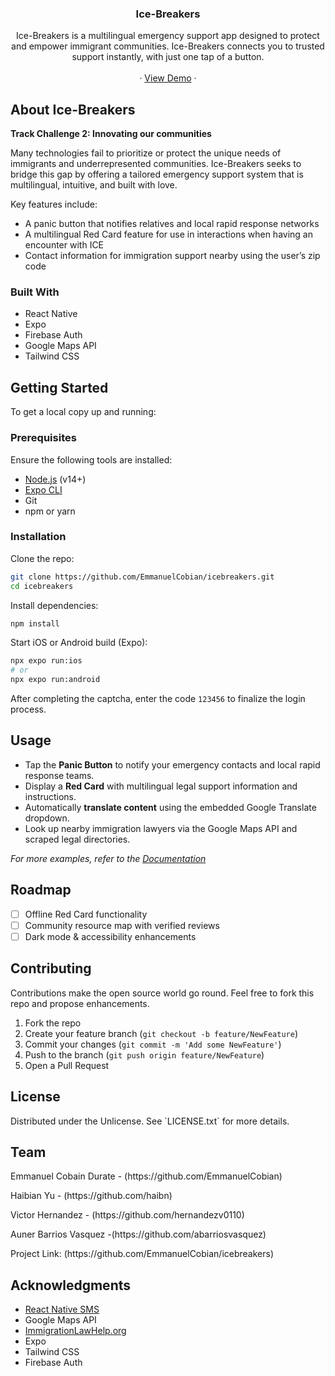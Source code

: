 <div align="center">
  <!-- <a href="https://github.com/othneildrew/Best-README-Template">
    <img src="images/logo.png" alt="Logo" width="80" height="80">
  </a> -->

  <h3 align="center">Ice-Breakers</h3>

  <p align="center">
     Ice-Breakers is a multilingual emergency support app designed to protect and empower immigrant communities. Ice-Breakers connects you to trusted support instantly, with just one tap of a button. 
    <br />
    <br />
    &middot;
    <a href="https://youtu.be/Ar62Q50fRYk">View Demo</a>
    &middot;
  </p>
</div>

## About Ice-Breakers

**Track Challenge 2: Innovating our communities**

Many technologies fail to prioritize or protect the unique needs of immigrants and underrepresented communities. Ice-Breakers seeks to bridge this gap by offering a tailored emergency support system that is multilingual, intuitive, and built with love.

Key features include:

- A panic button that notifies relatives and local rapid response networks   
- A multilingual Red Card feature for use in interactions when having an encounter with ICE  
- Contact information for immigration support nearby using the user’s zip code  

### Built With

- React Native  
- Expo  
- Firebase Auth  
- Google Maps API  
- Tailwind CSS  

## Getting Started

To get a local copy up and running:

### Prerequisites

Ensure the following tools are installed:

- [Node.js](https://nodejs.org/) (v14+)  
- [Expo CLI](https://docs.expo.dev/get-started/installation/)  
- Git  
- npm or yarn  

### Installation

Clone the repo:

```bash
git clone https://github.com/EmmanuelCobian/icebreakers.git
cd icebreakers
```


Install dependencies:

```bash
npm install
```

Start iOS or Android build (Expo):

```bash
npx expo run:ios
# or
npx expo run:android
```

After completing the captcha, enter the code `123456` to finalize the login process.

## Usage

- Tap the **Panic Button** to notify your emergency contacts and local rapid response teams.  
- Display a **Red Card** with multilingual legal support information and instructions.  
- Automatically **translate content** using the embedded Google Translate dropdown.  
- Look up nearby immigration lawyers via the Google Maps API and scraped legal directories.  

*For more examples, refer to the [Documentation](https://example.com)*

## Roadmap
  
- [ ] Offline Red Card functionality    
- [ ] Community resource map with verified reviews  
- [ ] Dark mode & accessibility enhancements  

##  Contributing

Contributions make the open source world go round. Feel free to fork this repo and propose enhancements.

1. Fork the repo  
2. Create your feature branch (`git checkout -b feature/NewFeature`)  
3. Commit your changes (`git commit -m 'Add some NewFeature'`)  
4. Push to the branch (`git push origin feature/NewFeature`)  
5. Open a Pull Request  

##  License

Distributed under the Unlicense. See \`LICENSE.txt\` for more details.

## Team

<p>Emmanuel Cobain Durate - (https://github.com/EmmanuelCobian)</p>
<p>Haibian Yu - (https://github.com/haibn) </p>
<p>Victor Hernandez - (https://github.com/hernandezv0110)</p>
<p>Auner Barrios Vasquez -(https://github.com/abarriosvasquez) </p>
Project Link: (https://github.com/EmmanuelCobian/icebreakers)

## Acknowledgments

- [React Native SMS](https://www.npmjs.com/package/react-native-sms)  
- Google Maps API  
- [ImmigrationLawHelp.org](https://www.immigrationlawhelp.org)  
- Expo  
- Tailwind CSS  
- Firebase Auth  
